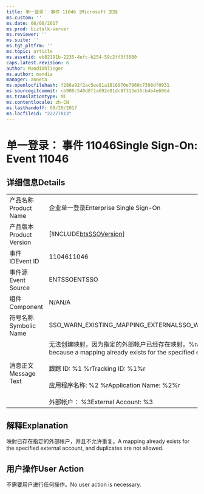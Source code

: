 ```yaml
---
title: 单一登录： 事件 11046 |Microsoft 文档
ms.custom: ''
ms.date: 06/08/2017
ms.prod: biztalk-server
ms.reviewer: ''
ms.suite: ''
ms.tgt_pltfrm: ''
ms.topic: article
ms.assetid: eb82191b-2235-4efc-b254-59c2ff3f3080
caps.latest.revision: 6
author: MandiOhlinger
ms.author: mandia
manager: anneta
ms.openlocfilehash: f286a92f2ac5ee81a1816970e7960c7398df0931
ms.sourcegitcommit: cb908c540d8f1a692d01dc8f313e16cb4b4e696d
ms.translationtype: MT
ms.contentlocale: zh-CN
ms.lasthandoff: 09/20/2017
ms.locfileid: "22277813"
---
```

# <a name="single-sign-on-event-11046"></a><span data-ttu-id="0fd4c-102">单一登录： 事件 11046</span><span class="sxs-lookup"><span data-stu-id="0fd4c-102">Single Sign-On: Event 11046</span></span>
## <a name="details"></a><span data-ttu-id="0fd4c-103">详细信息</span><span class="sxs-lookup"><span data-stu-id="0fd4c-103">Details</span></span>  
  
|||  
|-|-|  
|<span data-ttu-id="0fd4c-104">产品名称</span><span class="sxs-lookup"><span data-stu-id="0fd4c-104">Product Name</span></span>|<span data-ttu-id="0fd4c-105">企业单一登录</span><span class="sxs-lookup"><span data-stu-id="0fd4c-105">Enterprise Single Sign-On</span></span>|  
|<span data-ttu-id="0fd4c-106">产品版本</span><span class="sxs-lookup"><span data-stu-id="0fd4c-106">Product Version</span></span>|[!INCLUDE[btsSSOVersion](../includes/btsssoversion-md.md)]|  
|<span data-ttu-id="0fd4c-107">事件 ID</span><span class="sxs-lookup"><span data-stu-id="0fd4c-107">Event ID</span></span>|<span data-ttu-id="0fd4c-108">11046</span><span class="sxs-lookup"><span data-stu-id="0fd4c-108">11046</span></span>|  
|<span data-ttu-id="0fd4c-109">事件源</span><span class="sxs-lookup"><span data-stu-id="0fd4c-109">Event Source</span></span>|<span data-ttu-id="0fd4c-110">ENTSSO</span><span class="sxs-lookup"><span data-stu-id="0fd4c-110">ENTSSO</span></span>|  
|<span data-ttu-id="0fd4c-111">组件</span><span class="sxs-lookup"><span data-stu-id="0fd4c-111">Component</span></span>|<span data-ttu-id="0fd4c-112">N/A</span><span class="sxs-lookup"><span data-stu-id="0fd4c-112">N/A</span></span>|  
|<span data-ttu-id="0fd4c-113">符号名称</span><span class="sxs-lookup"><span data-stu-id="0fd4c-113">Symbolic Name</span></span>|<span data-ttu-id="0fd4c-114">SSO_WARN_EXISTING_MAPPING_EXTERNAL</span><span class="sxs-lookup"><span data-stu-id="0fd4c-114">SSO_WARN_EXISTING_MAPPING_EXTERNAL</span></span>|  
|<span data-ttu-id="0fd4c-115">消息正文</span><span class="sxs-lookup"><span data-stu-id="0fd4c-115">Message Text</span></span>|<span data-ttu-id="0fd4c-116">无法创建映射，因为指定的外部帐户已经存在映射。%r</span><span class="sxs-lookup"><span data-stu-id="0fd4c-116">A mapping could not be created because a mapping already exists for the specified external account.%r</span></span><br /><br /> <span data-ttu-id="0fd4c-117">跟踪 ID: %1 %r</span><span class="sxs-lookup"><span data-stu-id="0fd4c-117">Tracking ID: %1%r</span></span><br /><br /> <span data-ttu-id="0fd4c-118">应用程序名称: %2 %r</span><span class="sxs-lookup"><span data-stu-id="0fd4c-118">Application Name: %2%r</span></span><br /><br /> <span data-ttu-id="0fd4c-119">外部帐户： %3</span><span class="sxs-lookup"><span data-stu-id="0fd4c-119">External Account: %3</span></span>|  
  
## <a name="explanation"></a><span data-ttu-id="0fd4c-120">解释</span><span class="sxs-lookup"><span data-stu-id="0fd4c-120">Explanation</span></span>  
 <span data-ttu-id="0fd4c-121">映射已存在指定的外部帐户，并且不允许重复。</span><span class="sxs-lookup"><span data-stu-id="0fd4c-121">A mapping already exists for the specified external account, and duplicates are not allowed.</span></span>  
  
## <a name="user-action"></a><span data-ttu-id="0fd4c-122">用户操作</span><span class="sxs-lookup"><span data-stu-id="0fd4c-122">User Action</span></span>  
 <span data-ttu-id="0fd4c-123">不需要用户进行任何操作。</span><span class="sxs-lookup"><span data-stu-id="0fd4c-123">No user action is necessary.</span></span>